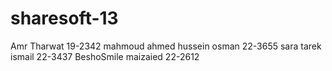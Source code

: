 sharesoft-13
============

Amr Tharwat 19-2342
mahmoud ahmed hussein osman 22-3655
sara tarek ismail 22-3437
BeshoSmile
maizaied 22-2612
